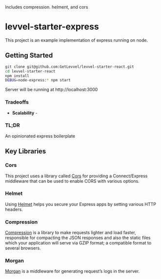 Includes compression. helment, and cors

# levvel-starter-express

This project is an example implementation of express running on node.

## Getting Started

```bash
git clone git@github.com:GetLevvel/levvel-starter-react.git
cd levvel-starter-react
npm install
DEBUG=node-express:* npm start
```

Server will be running at http://localhost:3000

### Tradeoffs

- **Scalability** - 

### TL;DR

An opinionated express boilerplate

## Key Libraries

### Cors

This project uses a library called [Cors](https://github.com/expressjs/cors) for providing a Connect/Express middleware that can be used to enable CORS with various options.

### Helmet

Using [Helmet](https://github.com/helmetjs/helmet) helps you secure your Express apps by setting various HTTP headers.

### Compression

[Compression](https://github.com/expressjs/compression) is a library to make requests lighter and load faster, responsible for compacting the JSON responses and also the static files which your application will serve via GZIP format; a compatible format to several browsers.

### Morgan

[Morgan](https://github.com/expressjs/morgan) is a middleware for generating request’s logs in the server.